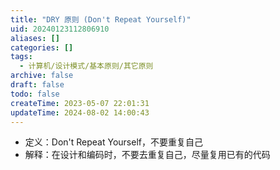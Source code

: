 ```yaml
---
title: "DRY 原则 (Don't Repeat Yourself)"
uid: 20240123112806910
aliases: []
categories: []
tags:
  - 计算机/设计模式/基本原则/其它原则
archive: false
draft: false
todo: false
createTime: 2023-05-07 22:01:31
updateTime: 2024-08-02 14:00:43
---
```


- 定义：Don't Repeat Yourself，不要重复自己
- 解释：在设计和编码时，不要去重复自己，尽量复用已有的代码
